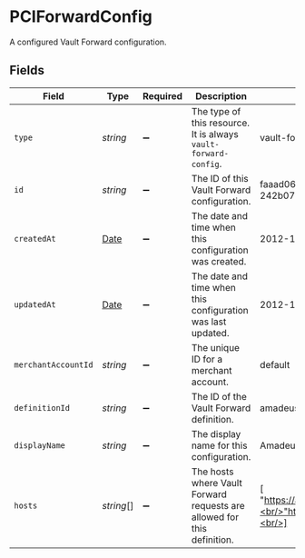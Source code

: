 # PCIForwardConfig

A configured Vault Forward configuration.


## Fields

| Field                                                                                         | Type                                                                                          | Required                                                                                      | Description                                                                                   | Example                                                                                       |
| --------------------------------------------------------------------------------------------- | --------------------------------------------------------------------------------------------- | --------------------------------------------------------------------------------------------- | --------------------------------------------------------------------------------------------- | --------------------------------------------------------------------------------------------- |
| `type`                                                                                        | *string*                                                                                      | :heavy_minus_sign:                                                                            | The type of this resource. It is always `vault-forward-config`.                               | vault-forward-config                                                                          |
| `id`                                                                                          | *string*                                                                                      | :heavy_minus_sign:                                                                            | The ID of this Vault Forward configuration.                                                   | faaad066-30b4-4997-a438-242b0752d7e1                                                          |
| `createdAt`                                                                                   | [Date](https://developer.mozilla.org/en-US/docs/Web/JavaScript/Reference/Global_Objects/Date) | :heavy_minus_sign:                                                                            | The date and time when this configuration was created.                                        | 2012-12-12T10:53:43+00:00                                                                     |
| `updatedAt`                                                                                   | [Date](https://developer.mozilla.org/en-US/docs/Web/JavaScript/Reference/Global_Objects/Date) | :heavy_minus_sign:                                                                            | The date and time when this configuration was last updated.                                   | 2012-12-12T10:53:43+00:00                                                                     |
| `merchantAccountId`                                                                           | *string*                                                                                      | :heavy_minus_sign:                                                                            | The unique ID for a merchant account.                                                         | default                                                                                       |
| `definitionId`                                                                                | *string*                                                                                      | :heavy_minus_sign:                                                                            | The ID of the Vault Forward definition.                                                       | amadeus                                                                                       |
| `displayName`                                                                                 | *string*                                                                                      | :heavy_minus_sign:                                                                            | The display name for this configuration.                                                      | Amadeus                                                                                       |
| `hosts`                                                                                       | *string*[]                                                                                    | :heavy_minus_sign:                                                                            | The hosts where Vault Forward requests are allowed for this definition.                       | [<br/>"https://api.amadeus.com",<br/>"https://test.api.amadeus.com"<br/>]                     |